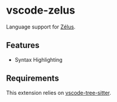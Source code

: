 # vscode-zelus

Language support for [Zélus](http://zelus.di.ens.fr).

## Features

- Syntax Highlighting

## Requirements

This extension relies on [vscode-tree-sitter](https://marketplace.visualstudio.com/items?itemName=georgewfraser.vscode-tree-sitter).